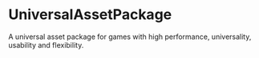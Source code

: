 # UniversalAssetPackage
A universal asset package for games with high performance, universality, usability and flexibility.
